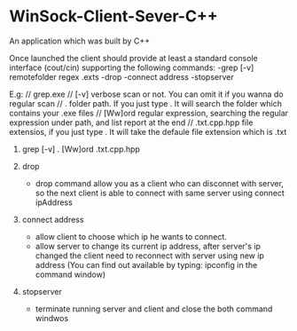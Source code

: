 # WinSock-Client-Sever-C++
An application which was built by C++

Once launched the client should provide at least a standard console interface (cout/cin) supporting the following commands:
-grep [-v] remotefolder regex .exts
-drop
-connect address
-stopserver


E.g: 
   // grep.exe 
   // [-v]           verbose scan or not. You can omit it if you wanna do regular scan
   // .              folder path. If you just type . It will search the folder which contains your .exe files 
   // [Ww]ord        regular expression, searching the regular expression under path, and list report at the end 
   // .txt.cpp.hpp   file extensios, if you just type . It will take the defaule file extension which is .txt
1. grep [-v] . [Ww]ord .txt.cpp.hpp 


2. drop 
   - drop command allow you as a client who can disconnet with server, so the next client is able to connect with same server using connect ipAddress
 
3. connect address
   - allow client to choose which ip he wants to connect. 
   - allow server to change its current ip address, after server's ip changed the client need to reconnect with server using new ip address
   (You can find out available by typing: ipconfig in the command window)

4. stopserver 
   - terminate running server and client and close the both command windwos 

